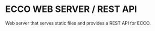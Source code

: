 
# ECCO WEB SERVER / REST API

Web server that serves static files and provides a REST API for ECCO.

